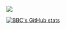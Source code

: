 <!-- ### Hi there 👋 -->

<!--
**BryanBo-Cao/BryanBo-Cao** is a ✨ _special_ ✨ repository because its `README.md` (this file) appears on your GitHub profile.

Here are some ideas to get you started:

- 🔭 I’m currently working on ...
- 🌱 I’m currently learning ...
- 👯 I’m looking to collaborate on ...
- 🤔 I’m looking for help with ...
- 💬 Ask me about ...
- 📫 How to reach me: ...
- 😄 Pronouns: ...
- ⚡ Fun fact: ...
-->

![](https://komarev.com/ghpvc/?username=BryanBo-Cao)

[![BBC's GitHub stats](https://github-readme-stats.vercel.app/api?username=BryanBo-Cao&theme=nord)](https://github.com/anuraghazra/github-readme-stats&show_icons=true)

<!-- [![Top Langs](https://github-readme-stats.vercel.app/api/top-langs/?username=BryanBo-Cao&layout=compact)](https://github.com/anuraghazra/github-readme-stats) -->
